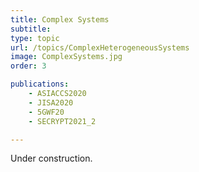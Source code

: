 ```yaml
---
title: Complex Systems
subtitle: 
type: topic
url: /topics/ComplexHeterogeneousSystems
image: ComplexSystems.jpg
order: 3

publications:
    - ASIACCS2020
    - JISA2020
    - 5GWF20
    - SECRYPT2021_2

---
```


Under construction.